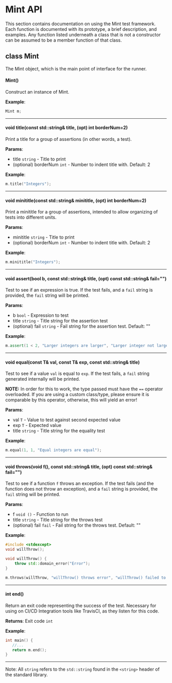 # Mint API

This section contains documentation on using the Mint test framework. Each function is documented with its prototype, a brief description, and examples. Any function listed underneath a class that is not a constructor can be assumed to be a member function of that class.

## class Mint

The Mint object, which is the main point of interface for the runner.

#### Mint()

Construct an instance of Mint.

**Example**:

```cpp
Mint m;
```

---

#### void title(const std::string& title, (opt) int borderNum=2)

Print a title for a group of assertions (in other words, a test).

**Params**:

 - title `string` - Title to print
 - (optional) borderNum `int` - Number to indent title with. Default: 2

**Example**:

```cpp
m.title("Integers");
```

---

#### void minititle(const std::string& minititle, (opt) int borderNum=2)

Print a minititle for a group of assertions, intended to allow organizing of tests into different units.

**Params**:

 - minititle `string` - Title to print
 - (optional) borderNum `int` - Number to indent title with. Default: 2

**Example**:

```cpp
m.minititle("Integers");
```

---

#### void assert(bool b, const std::string& title, (opt) const std::string& fail="")

Test to see if an expression is true. If the test fails, and a `fail` string is provided, the `fail` string will be printed.

**Params**:

 - b `bool` - Expression to test
 - title `string` - Title string for the assertion test
 - (optional) fail `string` - Fail string for the assertion test. Default: ""

**Example**:

```cpp
m.assert(1 < 2, "Larger integers are larger", "Larger integer not larger");
```

---

#### void equal(const T& val, const T& exp, const std::string& title)

Test to see if a value `val` is equal to `exp`. If the test fails, a `fail` string generated internally will be printed.

**NOTE:** In order for this to work, the type passed must have the `==` operator overloaded. If you are using a custom class/type, please ensure it is comparable by this operator, otherwise, this will yield an error!

**Params**:

 - val `T` - Value to test against second expected value
 - exp `T` - Expected value
 - title `string` - Title string for the equality test

**Example**:

```cpp
m.equal(1, 1, "Equal integers are equal");
```
---

#### void throws(void f(), const std::string& title, (opt) const std::string& fail="")

Test to see if a function `f` throws an exception. If the test fails (and the function does not throw an exception), and a `fail` string is provided, the `fail` string will be printed.

**Params**:

 - f `void ()` - Function to run
 - title `string` - Title string for the throws test
 - (optional) fail `fail` - Fail string for the throws test. Default: ""

**Example**:

```cpp
#include <stdexcept>
void willThrow();

void willThrow() {
    throw std::domain_error("Error");
}

m.throws(willThrow, "willThrow() throws error", "willThrow() failed to throw error")
```

---

#### int end()

Return an exit code representing the success of the test. Necessary for using on CI/CD Integration tools like TravisCI, as they listen for this code.

**Returns**: Exit code `int`

**Example**:

```cpp
int main() {
   //...
   return m.end();
}
```

---

Note: All `string` refers to the `std::string` found in the `<string>` header of the standard library. 

